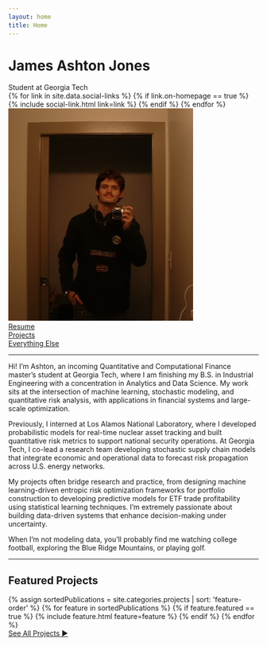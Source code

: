 ```yaml
---
layout: home
title: Home
---
```


<div id="intro-wrapper" class="l-text">
	<div id="intro-title-wrapper">
		<div id="intro-title-text-wrapper">
			<h1 id="intro-title">James Ashton Jones</h1>
			<div id="intro-subtitle">Student at Georgia Tech</div>
			<div id="intro-title-socials">
				{% for link in site.data.social-links %}
					{% if link.on-homepage == true %}
						{% include social-link.html link=link %}
					{% endif %}
				{% endfor %}
			</div>
		</div>
		<div id="intro-image-wrapper">
			<img id="intro-image" src="/images/casual.jpg">
		</div>
	</div>
	<div id="everything-else" class="l-middle">
		<a href="/resume.pdf"><div><i class="fa fa-portrait icon icon-right-space"></i>Resume</div></a>
		<a href="/projects"><div><i class="fas fa-laptop-code icon icon-right-space"></i>Projects</div></a>
		<a href="{{ site.url }}/everything-else"><div><i class="fa fa-list-ul icon icon-right-space"></i>Everything Else</div></a>
	</div>
	<hr class="l-middle home-hr">
	<div>
		Hi! I’m Ashton, an incoming Quantitative and Computational Finance master’s student at Georgia Tech, where I am finishing my B.S. in Industrial Engineering with a concentration in Analytics and Data Science. My work sits at the intersection of machine learning, stochastic modeling, and quantitative risk analysis, with applications in financial systems and large-scale optimization.

Previously, I interned at Los Alamos National Laboratory, where I developed probabilistic models for real-time nuclear asset tracking and built quantitative risk metrics to support national security operations. At Georgia Tech, I co-lead a research team developing stochastic supply chain models that integrate economic and operational data to forecast risk propagation across U.S. energy networks.

My projects often bridge research and practice, from designing machine learning-driven entropic risk optimization frameworks for portfolio construction to developing predictive models for ETF trade profitability using statistical learning techniques. I’m extremely passionate about building data-driven systems that enhance decision-making under uncertainty.

When I’m not modeling data, you’ll probably find me watching college football, exploring the Blue Ridge Mountains, or playing golf. 
	</div>
</div>

<hr class="l-middle home-hr">

<!-- <h2 class="feature-title">Featured <a href="/projects">Projects</a></h2> -->
<h2 class="feature-title">Featured Projects</h2>

<div class="cover-wrapper cover-wrapper-3-col l-page">
	{% assign sortedPublications = site.categories.projects | sort: 'feature-order' %}
	{% for feature in sortedPublications %}
		{% if feature.featured == true %}
			{% include feature.html feature=feature %}
		{% endif %}
	{% endfor %}
</div>

<div id="everything-else" class="see-all">
	<a href="/projects"><div>See All Projects ►</div></a>
</div>
